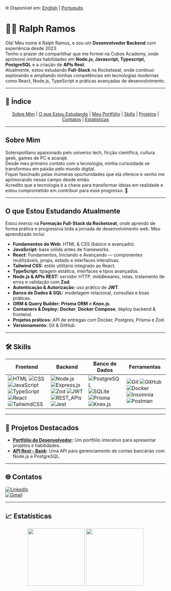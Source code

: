 🌐 Disponível em: [English](README.md) | [Português](README.pt.md)

# 👨‍💻 Ralph Ramos

Olá! Meu nome é Ralph Ramos, e sou um **Desenvolvedor Backend** com experiência desde 2023.  
Tenho o prazer de compartilhar que me formei na Cubos Academy, onde aprimorei minhas habilidades em **Node.js, Javascript, Typescript, PostgreSQL** e a criação de **APIs Rest**.  
Atualmente, estou estudando **Full-Stack** na Rocketseat, onde continuo explorando e ampliando minhas competências em tecnologias modernas como React, Node.js, TypeScript e práticas avançadas de desenvolvimento.

---

## 📖 Índice

<div align="center">
  <a href="#sobre-mim">Sobre Mim</a> | 
  <a href="#o-que-estou-estudando-atualmente">O que Estou Estudando</a> | 
  <a href="#meu-portfólio-de-desenvolvedor">Meu Portfólio</a> | 
  <a href="#-skills">Skills</a> | 
  <a href="#-projetos-destacados">Projetos</a> | 
  <a href="#-contatos">Contatos</a> | 
  <a href="#-estatísticas">Estatísticas</a>
</div>

---

## Sobre Mim

Soteropolitano apaixonado pelo universo tech, ficção científica, cultura geek, games de PC e acarajé.  
Desde meu primeiro contato com a tecnologia, minha curiosidade se transformou em paixão pelo mundo digital.  
Fiquei fascinado pelas inúmeras oportunidades que ela oferece e venho me aprimorando nesse campo desde então.  
Acredito que a tecnologia é a chave para transformar ideias em realidade e estou comprometido em contribuir para esse progresso. 👨

---

## O que Estou Estudando Atualmente

Estou imerso na **Formação Full-Stack da Rocketseat**, onde aprendo de forma prática e progressiva toda a jornada de desenvolvimento web. Meu aprendizado inclui:

- **Fundamentos da Web:** HTML & CSS (básico e avançado).  
- **JavaScript:** base sólida antes de frameworks.  
- **React:** Fundamentos, Iniciando e Avançando — componentes reutilizáveis, props, estado e interfaces interativas.  
- **Tailwind CSS:** estilo utilitário integrado ao React.  
- **TypeScript:** tipagem estática, interfaces e tipos avançados.  
- **Node.js & APIs REST:** servidor HTTP, middlewares, rotas, tratamento de erros e validação com **Zod**.  
- **Autenticação & Autorização:** uso prático de **JWT**.  
- **Banco de Dados & SQL:** modelagem relacional, consultas e boas práticas.  
- **ORM & Query Builder:** **Prisma ORM** e **Knex.js**.  
- **Containers & Deploy:** **Docker**, **Docker Compose**, deploy backend & frontend.  
- **Projetos práticos:** API de entregas com Docker, Postgres, Prisma e Zod.  
- **Versionamento:** Git & GitHub.  

---

## 🛠 Skills

| Frontend | Backend | Banco de Dados | Ferramentas |
|----------|---------|----------------|-------------|
| ![HTML](https://img.shields.io/badge/HTML-E34F26.svg?style=for-the-badge&logo=html5&logoColor=white) ![CSS](https://img.shields.io/badge/CSS-1572B6.svg?style=for-the-badge&logo=css3&logoColor=white) ![JavaScript](https://img.shields.io/badge/JavaScript-F7DF1E.svg?style=for-the-badge&logo=javascript&logoColor=black) ![TypeScript](https://img.shields.io/badge/TypeScript-3178C6.svg?style=for-the-badge&logo=typescript&logoColor=white) ![React](https://img.shields.io/badge/React-61DAFB.svg?style=for-the-badge&logo=react&logoColor=black) ![TailwindCSS](https://img.shields.io/badge/Tailwind_CSS-06B6D4.svg?style=for-the-badge&logo=tailwindcss&logoColor=white) | ![Node.js](https://img.shields.io/badge/Node.js-339933.svg?style=for-the-badge&logo=nodedotjs&logoColor=white) ![Express.js](https://img.shields.io/badge/Express.js-000000.svg?style=for-the-badge&logo=express&logoColor=white) ![Zod](https://img.shields.io/badge/Zod-3E67B1.svg?style=for-the-badge&logo=zod&logoColor=white) ![JWT](https://img.shields.io/badge/JWT-000000.svg?style=for-the-badge&logo=jsonwebtokens&logoColor=white) ![REST_APIs](https://img.shields.io/badge/REST_APIs-005571.svg?style=for-the-badge) ![Jest](https://img.shields.io/badge/Jest-C21325.svg?style=for-the-badge&logo=jest&logoColor=white) | ![PostgreSQL](https://img.shields.io/badge/PostgreSQL-4169E1.svg?style=for-the-badge&logo=postgresql&logoColor=white) ![SQLite](https://img.shields.io/badge/SQLite-003B57.svg?style=for-the-badge&logo=sqlite&logoColor=white) ![Prisma](https://img.shields.io/badge/Prisma-2D3748.svg?style=for-the-badge&logo=prisma&logoColor=white) ![Knex.js](https://img.shields.io/badge/Knex.js-D26B38.svg?style=for-the-badge&logo=knexdotjs&logoColor=white) | ![Git](https://img.shields.io/badge/Git-F05032.svg?style=for-the-badge&logo=git&logoColor=white) ![GitHub](https://img.shields.io/badge/GitHub-181717.svg?style=for-the-badge&logo=github&logoColor=white) ![Docker](https://img.shields.io/badge/Docker-2496ED.svg?style=for-the-badge&logo=docker&logoColor=white) ![Insomnia](https://img.shields.io/badge/Insomnia-5849BE.svg?style=for-the-badge&logo=insomnia&logoColor=white) ![Postman](https://img.shields.io/badge/Postman-FF6C37.svg?style=for-the-badge&logo=postman&logoColor=white) |

---

## 🚀 Projetos Destacados

- **[Portfólio de Desenvolvedor](https://ralphcajazeira.github.io/Portfolio-Dev/):** Um portfólio interativo para apresentar projetos e habilidades.  
- **[API Rest - Bank](https://github.com/RalphCajazeira/cubos-bank-api):** Uma API para gerenciamento de contas bancárias com Node.js e PostgreSQL.  

---

## 🌐 Contatos

[![LinkedIn](https://img.shields.io/badge/LinkedIn-0A66C2.svg?style=for-the-badge&logo=LinkedIn&logoColor=white)](https://www.linkedin.com/in/ralphcajazeira/)  
[![Gmail](https://img.shields.io/badge/Gmail-EA4335.svg?style=for-the-badge&logo=Gmail&logoColor=white)](mailto:ralphmtk@gmail.com)

---

## 📈 Estatísticas

<div align="center">
  <img height="180em" src="https://github-readme-stats.vercel.app/api?username=RalphCajazeira&count_private=true&layout=compact&theme=dracula&show_icons=true&custom_title=Principais%20Estatísticas" />
  <img height="180em" src="https://github-readme-stats.vercel.app/api/top-langs/?username=RalphCajazeira&theme=dracula&show_icons=true&custom_title=Linguagens%20mais%20usadas" />
</div>
